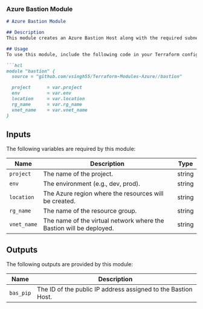 ### Azure Bastion Module 
```markdown
# Azure Bastion Module

## Description
This module creates an Azure Bastion Host along with the required subnet and public IP address. Azure Bastion provides secure and seamless RDP and SSH connectivity to your virtual machines directly in the Azure portal.

## Usage
To use this module, include the following code in your Terraform configuration:

```hcl
module "bastion" {
  source = "github.com/vsingh55/Terraform-Modules-Azure//bastion"

  project      = var.project
  env          = var.env
  location     = var.location
  rg_name      = var.rg_name
  vnet_name    = var.vnet_name
}
```

## Inputs
The following variables are required by this module:

| Name          | Description                                     | Type   |
|---------------|-------------------------------------------------|--------|
| `project`     | The name of the project.                        | string |
| `env`         | The environment (e.g., dev, prod).              | string |
| `location`    | The Azure region where the resources will be created. | string |
| `rg_name`     | The name of the resource group.                 | string |
| `vnet_name`   | The name of the virtual network where the Bastion will be deployed. | string |

## Outputs
The following outputs are provided by this module:

| Name      | Description                        |
|-----------|------------------------------------|
| `bas_pip` | The ID of the public IP address assigned to the Bastion Host. |
